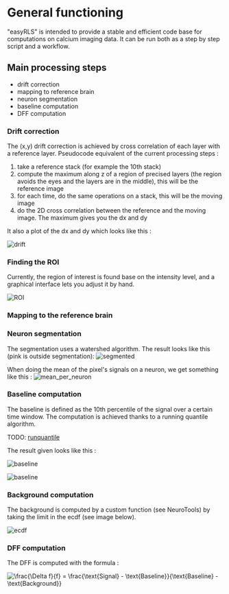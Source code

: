 # General functioning

"easyRLS" is intended to provide a stable and efficient code base for computations on calcium imaging data. It can be run both as a step by step script and a workflow.

## Main processing steps
- drift correction
- mapping to reference brain
- neuron segmentation
- baseline computation
- DFF computation

### Drift correction

The (x,y) drift correction is achieved by cross correlation of each layer with a reference layer. Pseudocode equivalent of the current processing steps :
1. take a reference stack (for example the 10th stack)
2. compute the maximum along z of a region of precised layers (the region avoids the eyes and the layers are in the middle), this will be the reference image
3. for each time, do the same operations on a stack, this will be the moving image
4. do the 2D cross correlation between the reference and the moving image. The maximum gives you the dx and dy

It also a plot of the dx and dy which looks like this :

![drift](img/driftCorrection.png)


### Finding the ROI

Currently, the region of interest is found base on the intensity level, and a graphical interface lets you adjust it by hand.

![ROI](img/ROI.png)



### Mapping to the reference brain


### Neuron segmentation

The segmentation uses a watershed algorithm. The result looks like this (pink is outside segmentation):
![segmented](img/segmented.png)


When doing the mean of the pixel's signals on a neuron, we get something like this :
![mean_per_neuron](img/mean_per_neuron.png)


### Baseline computation

The baseline is defined as the 10th percentile of the signal over a certain time window. The computation is achieved thanks to a running quantile algorithm.

TODO: [runquantile](https://www.rdocumentation.org/packages/caTools/versions/1.17.1/topics/runquantile)

The result given looks like this :

![baseline](img/baseline.png)

![baseline](img/baseline_noise.png)

### Background computation

The background is computed by a custom function (see NeuroTools) by taking the limit in the ecdf (see image below).

![ecdf](img/ecdf.png)


### DFF computation

The DFF is computed with the formula :

![\frac{\Delta f}{f} = \frac{\text{Signal} - \text{Baseline}}{\text{Baseline} - \text{Background}}](img/dff.svg)



